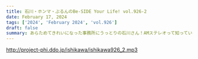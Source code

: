 ```yaml
---
title: 石川・ホンマ・ぶるんのBe-SIDE Your Life! vol.926-2
date: February 17, 2024
tags: ['2024', 'February 2024', 'vol.926']
draft: false
summary: あらためてきれいになった事務所にうっとりの石川さん！AMステレオって知っています？
---
```


http://project-phi.ddo.jp/ishikawa/ishikawa926_2.mp3